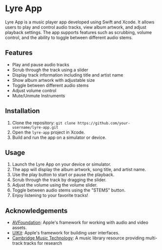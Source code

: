 # Lyre App

Lyre App is a music player app developed using Swift and Xcode. It allows users to play and control audio tracks, view album artwork, and adjust playback settings. The app supports features such as scrubbing, volume control, and the ability to toggle between different audio stems.

## Features

- Play and pause audio tracks
- Scrub through the track using a slider
- Display track information including title and artist name
- Show album artwork with adjustable size
- Toggle between different audio stems
- Adjust volume control
- Mute/Unmute Instruments

## Installation

1. Clone the repository: `git clone https://github.com/your-username/lyre-app.git`
2. Open the `lyre-app` project in Xcode.
3. Build and run the app on a simulator or device.

## Usage

1. Launch the Lyre App on your device or simulator.
2. The app will display the album artwork, song title, and artist name.
3. Use the play button to start or pause the playback.
4. Scrub through the track by dragging the slider.
5. Adjust the volume using the volume slider.
6. Toggle between audio stems using the "STEMS" button.
7. Enjoy listening to your favorite tracks!

## Acknowledgements

- [AVFoundation](https://developer.apple.com/av-foundation/): Apple's framework for working with audio and video assets.
- [UIKit](https://developer.apple.com/documentation/uikit): Apple's framework for building user interfaces.
- [Cambridge Music Technology](https://www.cambridge-mt.com/ms/mtk/#Electronica): A music library resource providing multi-track tracks for research

